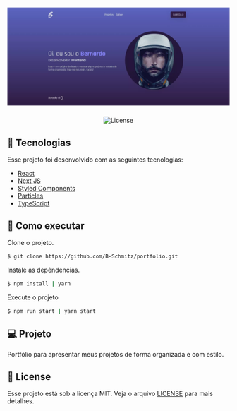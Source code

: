 <h1 align="center">
    <img alt="Bernardo Schmitz" src="public/images/cover.webp" />
</h1>

<p align="center">
  <img  src="https://img.shields.io/badge/license-MIT-blueviolet" alt="License"/> 
</p>

## 🧪 Tecnologias

Esse projeto foi desenvolvido com as seguintes tecnologias:

- [React](https://reactjs.org)
- [Next JS](https://nextjs.org)
- [Styled Components](https://styled-components.com/)
- [Particles](https://github.com/matteobruni/tsparticles)
- [TypeScript](https://www.typescriptlang.org/)

## 🚀 Como executar

Clone o projeto.

```bash
$ git clone https://github.com/B-Schmitz/portfolio.git
```

Instale as depêndencias.

```bash
$ npm install | yarn
```

Execute o projeto

```bash
$ npm run start | yarn start
```

## 💻 Projeto

Portfólio para apresentar meus projetos de forma organizada e com estilo.

## 📝 License

Esse projeto está sob a licença MIT. Veja o arquivo [LICENSE](LICENSE.md) para mais detalhes.
